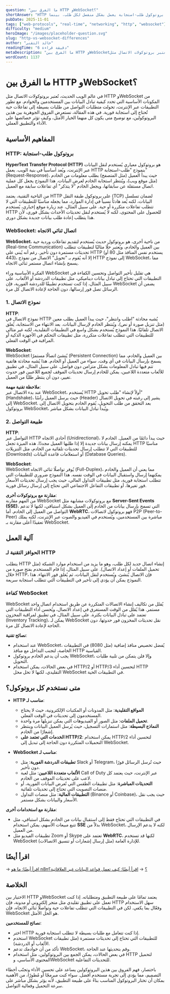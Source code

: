 ```yaml
---
question: "ما الفرق بين HTTP وWebSocket؟"
shortAnswer: "HTTP هو بروتوكول طلب-استجابة يعمل بشكل منفصل لكل طلب، بينما WebSocket يحافظ على اتصال مستمر ثنائي الاتجاه للتفاعل الفوري."
pubDate: 2025-11-01
tags: ["web-protocols", "real-time", "networking", "http", "websocket"]
difficulty: "medium"
heroImage: "/images/placeholder-question.svg"
slug: "http-vs-websocket-differences"
author: "خالد التقني"
readingTime: "6 دقيقة قراءة"
metaDescription: "ما الفرق بين HTTP وWebSocket؟ في عالم الويب الحديث، تُعتبر بروتوكولات الاتصال مثل HTTP وWebSocket من المكونات الأساسية التي تحدد كيفية تبادل البيانات بين الم..."
wordCount: 1137
---
```


# ما الفرق بين HTTP وWebSocket؟

في عالم الويب الحديث، تُعتبر بروتوكولات الاتصال مثل HTTP وWebSocket من المكونات الأساسية التي تحدد كيفية تبادل البيانات بين المستخدمين والخوادم. مع تطور التطبيقات عبر الإنترنت، تحولت متطلبات التواصل من طلبات بسيطة إلى تفاعلات حية تُحتاج إلى استجابة فورية. في هذه المقالة، نستعرض الفروق الجوهرية بين هذين البروتوكولين، مع توضيح متى يكون كل منهما الخيار الأمثل، وكيف تؤثر خصائصها على الأداء والتطبيق العملي.

## المفاهيم الأساسية

### HTTP: بروتوكول طلب-استجابة

**HyperText Transfer Protocol (HTTP)** هو بروتوكول معياري يُستخدم لنقل البيانات عبر الإنترنت، ويُعد أساسياً في بنية الويب. يعمل HTTP بنموذج "طلب-استجابة" (Request-Response)، حيث يبدأ العميل (مثل المتصفح) بطلب معلومات من الخادم (مثل موقع ويب)، ويُنتظر استجابة الخادم لعرض البيانات. هذا النموذج يجعل كل عملية اتصال مستقلة عن سابقاتها، ويجعل الخادم "لا يتذكر" أي تفاعلات سابقة مع العميل.  

من الناحية التقنية، يعتمد HTTP على بروتوكول طبقة النقل (TCP) لضمان تسلسل البيانات، لكنه يُعد هادئاً نسبياً في إدارة الموارد، مما يجعله مناسبًا للتطبيقات التي لا تتطلب تفاعلات متكررة أو حية. على سبيل المثال، عند زيارة موقع إخباري، يُستخدم HTTP للحصول على المحتوى، لكنه لا يُستخدم لنقل تحديثات الأحداث بشكل فوري، لأن هذا يتطلب إعادة طلب بيانات جديدة بشكل دوري.

### WebSocket: اتصال ثنائي الاتجاه

**WebSocket**، من ناحية أخرى، هو بروتوكول حديث يُستخدم لتقديم تفاعلات وردية حية (Real-time Communication) بين العميل والخادم، ويُعتبر حلًا مثاليًا لتطبيقات تتطلب تحديثات مستمرة دون تأخير. رغم أنه يُبنى على HTTP (يستخدم نفس المنافذ مثل 80 أو 443)، إلا أنه يُقوم بـ "تحويل" الاتصال من نموذج HTTP إلى نموذج WebSocket، مما يسمح بإنشاء اتصال مستمر ثنائي الاتجاه.  

الفكرة الأساسية وراء WebSocket هي تقليل تأخير التواصل وتحسين الكفاءة في التطبيقات التي تحتاج إلى تبادل بيانات ديناميكي، مثل تطبيقات الدردشة أو الألعاب. على سبيل المثال، إذا كنت تستخدم تطبيقًا للدردشة الفورية، فإن WebSocket يضمن أن الرسائل تصل فور إرسالها، دون الحاجة لإعادة الاتصال كل مرة.

### 1. نموذج الاتصال

**HTTP**:  
نموذج الاتصال في HTTP يُشبه محادثة "اطلب وانتظر"، حيث يبدأ العميل بطلب معين (مثل تنزيل صورة أو نص)، ويُنتظر الخادم لإرسال البيانات. بعد الانتهاء من الاستجابة، يُغلق الاتصال تلقائيًا. هذا النموذج يُستخدم بشكل واسع في التطبيقات التقليدية، لكنه غير مثالي للتطبيقات التي تتطلب تفاعلات متكررة، مثل تطبيقات التحكم في الأجهزة الذكية أو المراقبة في الوقت الفعلي.  

**WebSocket**:  
WebSocket يُنشئ اتصالًا مستمرًا (Persistent Connection) بين العميل والخادم، مما يسمح بإرسال البيانات في أي وقت، سواء من العميل أو الخادم. هذا يُشبه محادثة هاتفية تتم فيها تبادل المعلومات بشكل متزامن دون فواصل. على سبيل المثال، في تطبيق للألعاب متعددة اللاعبين، يمكن للخادم إرسال تحديثات الموقف لجميع اللاعبين فور حدوث تغيير، دون أن ينتظر طلبًا من العميل.  

**ملاحظة تقنية مهمة**:  
عند بدء الاتصال عبر WebSocket، يُستخدم HTTP أولاً لإنشاء "طلب تحويل" (Handshake)، حيث يرسل العميل رأسًا (Header) يشير إلى رغبته في تحويل الاتصال إلى WebSocket. بعد التحقق من طلب التحويل، يُقوم الخادم بتحويل الاتصال إلى بروتوكول WebSocket، ويُبدأ تبادل البيانات بشكل مباشر.

### 2. طبيعة التواصل

**HTTP**:  
التواصل عبر HTTP أحادي الاتجاه (Unidirectional)، حيث يبدأ دائمًا من العميل. الخادم لا يمكنه إرسال بيانات جديدة إلا إذا طلبها العميل مجددًا. هذه الميزة تجعل HTTP مناسبًا للتطبيقات التي لا تتطلب إرسال تحديثات تلقائية من الخادم، مثل التنزيلات (Downloads) أو استعلامات قاعدة البيانات (Database Queries).  

**WebSocket**:  
WebSocket يُوفر تواصلًا ثنائي الاتجاه (Full-Duplex)، مما يعني أن العميل والخادم يمكنهما إرسال واستقبال البيانات في الوقت نفسه. هذا النموذج ضروري للتطبيقات التي تتطلب استجابة فورية، مثل تطبيقات التداول المالي، حيث يجب إرسال تحديثات الأسعار فور تغيرها، أو تطبيقات التفاعل الاجتماعي التي تحتاج إلى إرسال رسائل فورية.  

**مقارنة مع بروتوكولات أخرى**:  
من المهم مقارنة WebSocket مع بروتوكولات مشابهة مثل **Server-Sent Events (SSE)**، التي تسمح بإرسال بيانات من الخادم إلى العميل بشكل استباقي، لكنها لا تدعم التواصل من العميل إلى الخادم. أما **WebRTC**، فهو بروتوكول لاتصالات P2P (Peer-to-Peer) مباشرة بين المستخدمين، ويُستخدم في الفيديو والصوت عبر الإنترنت، لكنه يملك تعقيدًا أعلى مقارنة بـ WebSocket.

## آلية العمل

### الحوافز التقنية لـ HTTP  
يتطلب HTTP إنشاء اتصال جديد لكل طلب، وهو ما يزيد من استخدام موارد الشبكة (مثل تحميل الملفات أو إعداد الاتصال). على سبيل المثال، إذا قام المستخدم بفتح صورة من خلال HTTP، فإن الاتصال يُنشئ، ويُستخدم لنقل البيانات، ثم يُغلق فور الانتهاء. هذا النموذج يمكن أن يؤدي إلى تأخير في التطبيقات التي تتطلب استجابة سريعة.  

### كفاءة WebSocket  
WebSocket يُقلل من تكاليف إنشاء الاتصالات المتكررة عن طريق استخدام اتصال واحد مستمر. هذا يُقلل من الوقت المستغرق في إعداد الاتصال، ويُحسن أداء التطبيقات التي تعتمد على تبادل البيانات بكثرة. على سبيل المثال، في تطبيق لمراقبة المخزون (Inventory Tracking)، يمكن لـ WebSocket نقل تحديثات المخزون فور حدوثها، دون الحاجة لإعادة الاتصال كل مرة.  

**نصائح تقنية**:  
- عند استخدام WebSocket، يُفضل تخصيص منافذ إضافية (مثل 8080) في التطبيقات الخاصة، لتجنب التداخل مع منافذ HTTP القياسية.  
- يجب أن يدعم الخادم بروتوكول WebSocket، وإلا فلن يتمكن من تلبية طلبات التحويل.  
- في بعض الحالات، يمكن استخدام HTTP/2 أو HTTP/3 لتحسين أداء HTTP التقليدي، لكنها لا تحل محل WebSocket في التطبيقات الحية.

## متى نستخدم كل بروتوكول؟

- **HTTP مناسب لـ**:  
  - **المواقع التقليدية**: مثل المدونات أو المكتبات الإلكترونية، حيث لا يحتاج المستخدمون إلى تحديثات في الوقت الفعلي.  
  - **تحميل الملفات**: مثل الصور أو الفيديوهات التي يمكن تنزيلها مرة واحدة.  
  - **النماذج البسيطة**: مثل استمارات التسجيل، حيث يُرسل العميل البيانات وينتظر إشعارًا من الخادم.  
  - **الخدمات التي تعتمد على HTTP/2**: يمكن استخدام HTTP/2 لتحسين أداء التحميلات المتكررة دون الحاجة إلى تبديل إلى WebSocket.  

- **WebSocket مناسب لـ**:  
  - **تطبيقات الدردشة الفورية**: مثل Slack أو Telegram، حيث تُرسل الرسائل فورًا دون تأخير.  
  - **الألعاب متعددة اللاعبين**: مثل لعبة Call of Duty عبر الإنترنت، حيث يعتمد كل لاعب على تحديثات الموقف من الخادم.  
  - **التحديثات المباشرة**: مثل تطبيقات الطقس التي تُعرض البيانات الفورية، أو منصات التصويت التي تحتاج إلى تحديثات تلقائية.  
  - **التطبيقات المالية**: مثل منصات التداول (Binance أو Coinbase)، حيث يجب نقل الأسعار والبيانات بشكل مستمر.  

**مقارنة مع استخدامات أخرى**:  
- في التطبيقات التي تحتاج فقط إلى استقبال بيانات من الخادم بشكل استباقي، مثل تتبع مبيعات الأسهم، يمكن استخدام **SSE** بدلاً من WebSocket، لكنه لا يدعم الإرسال من العميل.  
- تطبيقات الفيديو مثل Zoom أو Skype تعتمد على **WebRTC**، لكنها قد تستخدم WebSocket للإدارة العامة (مثل إرسال إشعارات أو تنسيق الاتصالات).

## اقرأ أيضًا
→ [اقرأ أيضًا: ما هو n8n؟](/qa/what-is-n8n)
→ [اقرأ أيضًا: كيف تعمل قواعد البيانات غير العلاقاتية؟](/qa/how-nosql-databases-work)

## الخلاصة

الاختيار بين HTTP وWebSocket يعتمد تمامًا على طبيعة التطبيق ومتطلباته. إذا كنت تعمل على تطبيق تقليدي مثل متجر إلكتروني أو مدونة، فإن HTTP سهل الاستخدام وفعّال بما يكفي. لكن في التطبيقات التي تتطلب تفاعلات حية وتواصلًا ثنائي الاتجاه، فإن WebSocket هو الحل الأمثل.  

**نصائح للمستخدمين**:  
- اختر HTTP إذا كنت تتعامل مع طلبات بسيطة لا تتطلب استجابة فورية.  
- استخدم WebSocket للتطبيقات التي تحتاج إلى تحديثات مستمرة (مثل تطبيقات الألعاب أو الدردشة).  
- تأكد من أن خوادمك تدعم WebSocket، وقم بتحديثها عند الحاجة.  
- في بعض الحالات، يمكن الجمع بين البروتوكولين، مثل استخدام HTTP لتحميل المحتوى الأساسي، وWebSocket للتحديثات التفاعلية.  

باختصار، فهم الفروق بين هذين البروتوكولين يساعد على تحسين الأداء وتجنّب أخطاء التصميم، مما يؤدي إلى تجربة مستخدم أفضل. سواء كنت مبرمجًا أو مُطورًا، من الأهمية بمكان أن تختار البروتوكول المناسب بناءً على طبيعة التطبيق، لأنه يؤثر بشكل مباشر على سرعة التحميل وفعالية التواصل.